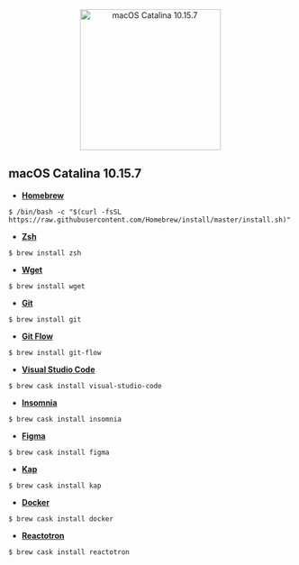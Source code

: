 <center>
  <img src="https://user-images.githubusercontent.com/31045534/96730462-8f922180-138c-11eb-8890-1e07f57858a1.png" alt="macOS Catalina 10.15.7" width="250px">
</center>

## macOS Catalina 10.15.7

- **[Homebrew](https://brew.sh/)**
````
$ /bin/bash -c "$(curl -fsSL https://raw.githubusercontent.com/Homebrew/install/master/install.sh)"
````

- **[Zsh](https://formulae.brew.sh/cask/kap)**
````
$ brew install zsh
````

- **[Wget](https://git-scm.com/download/mac)**
````
$ brew install wget
````

- **[Git](https://git-scm.com/download/mac)**
````
$ brew install git
````

- **[Git Flow](https://github.com/nvie/gitflow/wiki/Mac-OS-X)**
````
$ brew install git-flow
````

- **[Visual Studio Code](https://formulae.brew.sh/cask/visual-studio-code)**
````
$ brew cask install visual-studio-code
````

- **[Insomnia](https://support.insomnia.rest/article/23-installation)**
````
$ brew cask install insomnia
````

- **[Figma](https://formulae.brew.sh/cask/figma)**
````
$ brew cask install figma
````

- **[Kap](https://formulae.brew.sh/cask/kap)**
````
$ brew cask install kap
````

- **[Docker](https://formulae.brew.sh/cask/docker)**
````
$ brew cask install docker
````

- **[Reactotron](https://formulae.brew.sh/cask/reactotron)**
````
$ brew cask install reactotron
````